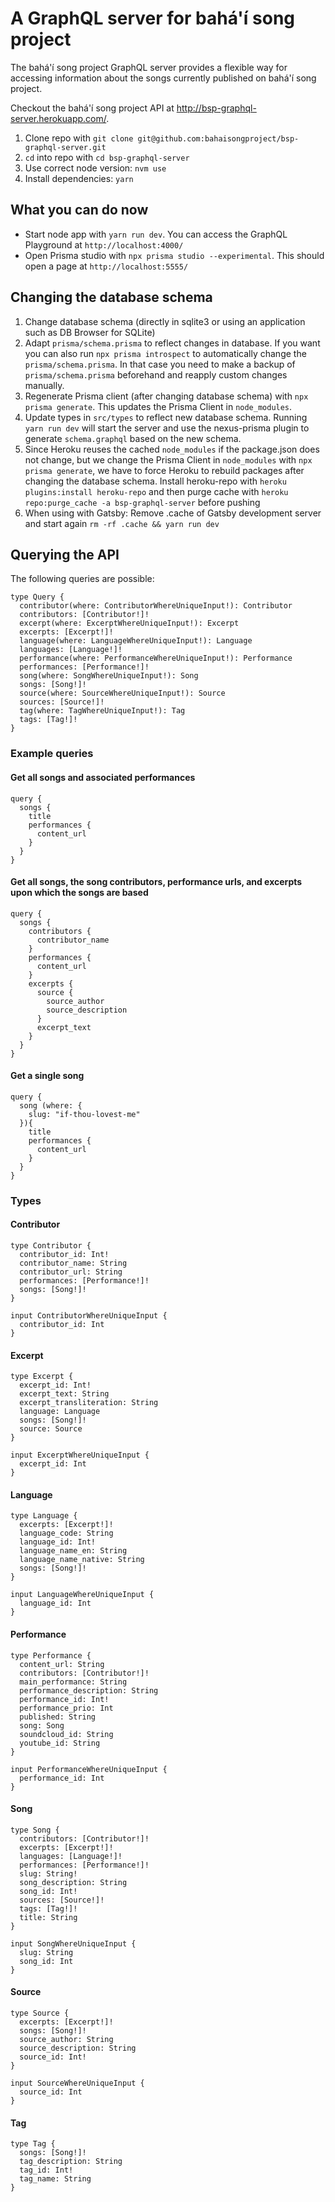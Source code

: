 # A GraphQL server for bahá'í song project

The bahá'í song project GraphQL server provides a flexible way for accessing information about the songs currently published on bahá'í song project.

Checkout the bahá'í song project API at http://bsp-graphql-server.herokuapp.com/.

1. Clone repo with `git clone git@github.com:bahaisongproject/bsp-graphql-server.git`
1. `cd` into repo with `cd bsp-graphql-server`
1. Use correct node version: `nvm use`
1. Install dependencies: `yarn`

## What you can do now

- Start node app with `yarn run dev`. You can access the GraphQL Playground at `http://localhost:4000/`
- Open Prisma studio with `npx prisma studio --experimental`. This should open a page at `http://localhost:5555/`

## Changing the database schema

1. Change database schema (directly in sqlite3 or using an application such as DB Browser for SQLite)
1. Adapt `prisma/schema.prisma` to reflect changes in database. If you want you can also run `npx prisma introspect` to automatically change the `prisma/schema.prisma`. In that case you need to make a backup of `prisma/schema.prisma` beforehand and reapply custom changes manually.
1. Regenerate Prisma client (after changing database schema) with `npx prisma generate`. This updates the Prisma Client in `node_modules`.
1. Update types in `src/types` to reflect new database schema. Running `yarn run dev` will start the server and use the nexus-prisma plugin to generate `schema.graphql` based on the new schema.
1. Since Heroku reuses the cached `node_modules` if the package.json does not change, but we change the Prisma Client in `node_modules` with `npx prisma generate`, we have to force Heroku to rebuild packages after changing the database schema. Install heroku-repo with `heroku plugins:install heroku-repo` and then purge cache with `heroku repo:purge_cache -a bsp-graphql-server` before pushing
1. When using with Gatsby: Remove .cache of Gatsby development server and start again `rm -rf .cache && yarn run dev`

## Querying the API
The following queries are possible:
```
type Query {
  contributor(where: ContributorWhereUniqueInput!): Contributor
  contributors: [Contributor!]!
  excerpt(where: ExcerptWhereUniqueInput!): Excerpt
  excerpts: [Excerpt!]!
  language(where: LanguageWhereUniqueInput!): Language
  languages: [Language!]!
  performance(where: PerformanceWhereUniqueInput!): Performance
  performances: [Performance!]!
  song(where: SongWhereUniqueInput!): Song
  songs: [Song!]!
  source(where: SourceWhereUniqueInput!): Source
  sources: [Source!]!
  tag(where: TagWhereUniqueInput!): Tag
  tags: [Tag!]!
}
```

### Example queries
#### Get all songs and associated performances
```
query {
  songs {
    title
    performances {
      content_url
    }
  }
}
```

#### Get all songs, the song contributors, performance urls, and excerpts upon which the songs are based
```
query {
  songs {
    contributors {
      contributor_name
    }
    performances {
      content_url
    }
    excerpts {
      source {
        source_author
        source_description
      }
      excerpt_text
    }
  }
}
```

#### Get a single song
```
query {
  song (where: {
    slug: "if-thou-lovest-me"
  }){
    title
    performances {
      content_url
    }
  }
}
```

### Types
#### Contributor
```
type Contributor {
  contributor_id: Int!
  contributor_name: String
  contributor_url: String
  performances: [Performance!]!
  songs: [Song!]!
}

input ContributorWhereUniqueInput {
  contributor_id: Int
}
```

#### Excerpt
```
type Excerpt {
  excerpt_id: Int!
  excerpt_text: String
  excerpt_transliteration: String
  language: Language
  songs: [Song!]!
  source: Source
}

input ExcerptWhereUniqueInput {
  excerpt_id: Int
}
```

#### Language
```
type Language {
  excerpts: [Excerpt!]!
  language_code: String
  language_id: Int!
  language_name_en: String
  language_name_native: String
  songs: [Song!]!
}

input LanguageWhereUniqueInput {
  language_id: Int
}
```

#### Performance
```
type Performance {
  content_url: String
  contributors: [Contributor!]!
  main_performance: String
  performance_description: String
  performance_id: Int!
  performance_prio: Int
  published: String
  song: Song
  soundcloud_id: String
  youtube_id: String
}

input PerformanceWhereUniqueInput {
  performance_id: Int
}
```

#### Song
```
type Song {
  contributors: [Contributor!]!
  excerpts: [Excerpt!]!
  languages: [Language!]!
  performances: [Performance!]!
  slug: String!
  song_description: String
  song_id: Int!
  sources: [Source!]!
  tags: [Tag!]!
  title: String
}

input SongWhereUniqueInput {
  slug: String
  song_id: Int
}
```

#### Source
```
type Source {
  excerpts: [Excerpt!]!
  songs: [Song!]!
  source_author: String
  source_description: String
  source_id: Int!
}

input SourceWhereUniqueInput {
  source_id: Int
}
```

#### Tag
```
type Tag {
  songs: [Song!]!
  tag_description: String
  tag_id: Int!
  tag_name: String
}
```
